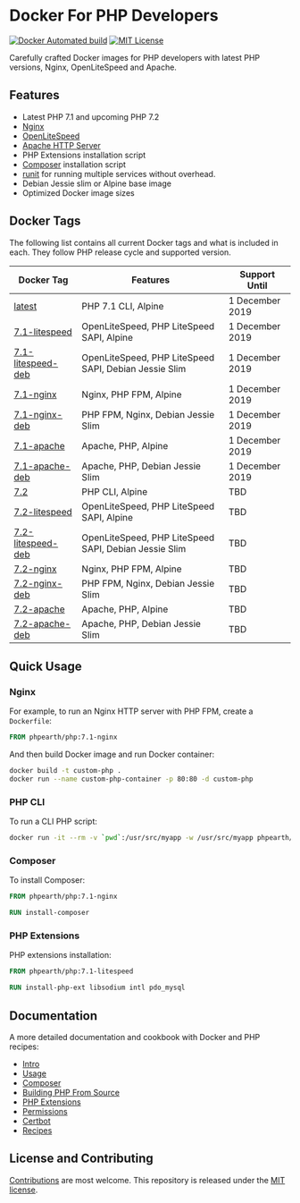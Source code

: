 # Docker For PHP Developers

[![Docker Automated build](https://img.shields.io/docker/automated/phpearth/php.svg?style=plastic)](https://hub.docker.com/r/phpearth/php/) [![MIT License](https://img.shields.io/github/license/php-earth/docker-php.svg?style=plastic "MIT License")](https://github.com/php-earth/docker-php/blob/master/LICENSE)

Carefully crafted Docker images for PHP developers with latest PHP versions, Nginx, OpenLiteSpeed and Apache.

## Features

* Latest PHP 7.1 and upcoming PHP 7.2
* [Nginx](https://nginx.org/)
* [OpenLiteSpeed](http://open.litespeedtech.com/)
* [Apache HTTP Server](https://httpd.apache.org/)
* PHP Extensions installation script
* [Composer](https://getcomposer.org) installation script
* [runit](http://smarden.org/runit/) for running multiple services without overhead.
* Debian Jessie slim or Alpine base image
* Optimized Docker image sizes

## Docker Tags

The following list contains all current Docker tags and what is included in each. They follow PHP release cycle and supported version.

| Docker Tag | Features | Support Until |
| ---------- | -------- | ------------- |
| [latest](https://github.com/php-earth/docker-php/tree/master/docker/Dockerfile-7.1) | PHP 7.1 CLI, Alpine | 1 December 2019 |
| [7.1-litespeed](https://github.com/php-earth/docker-php/tree/master/docker/Dockerfile-7.1-litespeed) | OpenLiteSpeed, PHP LiteSpeed SAPI, Alpine |   1 December 2019 |
| [7.1-litespeed-deb](https://github.com/php-earth/docker-php/tree/master/docker/Dockerfile-7.1-litespeed-deb) | OpenLiteSpeed, PHP LiteSpeed SAPI, Debian Jessie Slim | 1 December 2019 |
| [7.1-nginx](https://github.com/php-earth/docker-php/tree/master/docker/Dockerfile-7.1-nginx) | Nginx, PHP FPM, Alpine | 1 December 2019 |
| [7.1-nginx-deb](https://github.com/php-earth/docker-php/tree/master/docker/Dockerfile-7.1-nginx-deb) | PHP FPM, Nginx, Debian Jessie Slim | 1 December 2019 |
| [7.1-apache](https://github.com/php-earth/docker-php/tree/master/docker/Dockerfile-7.1-apache) | Apache, PHP, Alpine | 1 December 2019 |
| [7.1-apache-deb](https://github.com/php-earth/docker-php/tree/master/docker/Dockerfile-7.1-apache-deb) | Apache, PHP, Debian Jessie Slim | 1 December 2019 |
| [7.2](https://github.com/php-earth/docker-php/tree/master/docker/Dockerfile-7.2) | PHP CLI, Alpine | TBD |
| [7.2-litespeed](https://github.com/php-earth/docker-php/tree/master/docker/Dockerfile-7.2-litespeed) | OpenLiteSpeed, PHP LiteSpeed SAPI, Alpine | TBD |
| [7.2-litespeed-deb](https://github.com/php-earth/docker-php/tree/master/docker/Dockerfile-7.2-litespeed-deb) | OpenLiteSpeed, PHP LiteSpeed SAPI, Debian Jessie Slim | TBD |
| [7.2-nginx](https://github.com/php-earth/docker-php/tree/master/docker/Dockerfile-7.2-nginx) | Nginx, PHP FPM, Alpine | TBD |
| [7.2-nginx-deb](https://github.com/php-earth/docker-php/tree/master/docker/Dockerfile-7.2-nginx-deb) | PHP FPM, Nginx, Debian Jessie Slim | TBD |
| [7.2-apache](https://github.com/php-earth/docker-php/tree/master/docker/Dockerfile-7.2-apache) | Apache, PHP, Alpine | TBD |
| [7.2-apache-deb](https://github.com/php-earth/docker-php/tree/master/docker/Dockerfile-7.2-apache-deb) | Apache, PHP, Debian Jessie Slim | TBD |

## Quick Usage

### Nginx

For example, to run an Nginx HTTP server with PHP FPM, create a `Dockerfile`:

```Dockerfile
FROM phpearth/php:7.1-nginx
```

And then build Docker image and run Docker container:

```bash
docker build -t custom-php .
docker run --name custom-php-container -p 80:80 -d custom-php
```

### PHP CLI

To run a CLI PHP script:

```bash
docker run -it --rm -v `pwd`:/usr/src/myapp -w /usr/src/myapp phpearth/php php script.php
```

### Composer

To install Composer:

```Dockerfile
FROM phpearth/php:7.1-nginx

RUN install-composer
```

### PHP Extensions

PHP extensions installation:

```Dockerfile
FROM phpearth/php:7.1-litespeed

RUN install-php-ext libsodium intl pdo_mysql
```

## Documentation

A more detailed documentation and cookbook with Docker and PHP recipes:

* [Intro](https://github.com/php-earth/docker-php/blob/master/docs/01-intro.md)
* [Usage](https://github.com/php-earth/docker-php/blob/master/docs/02-usage.md)
* [Composer](https://github.com/php-earth/docker-php/blob/master/docs/03-composer.md)
* [Building PHP From Source](https://github.com/php-earth/docker-php/blob/master/docs/04-php.md)
* [PHP Extensions](https://github.com/php-earth/docker-php/blob/master/docs/05-php-extensions.md)
* [Permissions](https://github.com/php-earth/docker-php/blob/master/docs/06-permissions.md)
* [Certbot](https://github.com/php-earth/docker-php/blob/master/docs/07-certbot.md)
* [Recipes](https://github.com/php-earth/docker-php/blob/master/docs/08-recipes.md)

## License and Contributing

[Contributions](https://github.com/php-earth/docker-php/blob/master/CONTRIBUTING.md) are most welcome. This repository is released under the [MIT license](https://github.com/php-earth/docker-php/blob/master/LICENSE).
